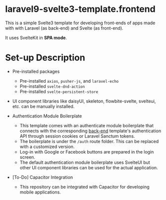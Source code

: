 # laravel9-svelte3-template.frontend

This is a simple Svelte3 template for developing front-ends of apps
made with with Laravel (as back-end) and Svelte (as front-end).

It uses SvelteKit in **SPA mode**.

# Set-up Description

* Pre-installed packages
  * Pre-installed `axios`, `pusher-js`, and `laravel-echo`
  * Pre-installed `svelte-dnd-action`
  * Pre-installed `svelte-persistent-store`

* UI component libraries like daisyUI, skeleton, flowbite-svelte, svelteui, etc. can be manually installed. 

* Authentication Module Boilerplate
  * This template comes with an authenticate module boilerplate that
    connects with the corresponding [back-end](https://github.com/lvjhn/laravel9-svelte3-template.backend) 
    template's authentication API through session cookies or Laravel Sanctum
    tokens. 
  * The boilerplate is under the `/auth` route folder. This can be replaced 
    with a customized version. 
  * Log-in with Google or Facebook buttons are prepared in the login screen. 
  * The default authentication module boilerplate uses SvelteUI but other 
    UI component libraries can be used for the actual application.

* [To-Do] Capacitor Integration
  * This repository can be integrated with Capacitor for developing
    mobile applications.
